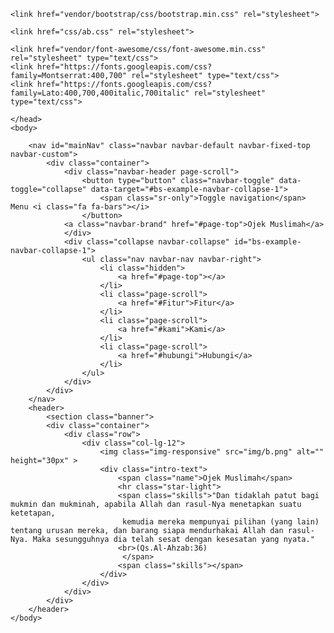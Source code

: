 <!doctype html>
<html>
	<head><meta charset="utf-8">
    <meta http-equiv="X-UA-Compatible" content="IE=edge">
    <meta name="viewport" content="width=device-width, initial-scale=1">
    <meta name="description" content="">
    <meta name="author" content="">
	<link href="img/a.jpg" rel="shortcut icon" type="image/x-icon">
	<title>Ojek-Muslimah</title>

    <link href="vendor/bootstrap/css/bootstrap.min.css" rel="stylesheet">

    <link href="css/ab.css" rel="stylesheet">

    <link href="vendor/font-awesome/css/font-awesome.min.css" rel="stylesheet" type="text/css">
    <link href="https://fonts.googleapis.com/css?family=Montserrat:400,700" rel="stylesheet" type="text/css">
    <link href="https://fonts.googleapis.com/css?family=Lato:400,700,400italic,700italic" rel="stylesheet" type="text/css">
		
	</head>
	<body>
		
		<nav id="mainNav" class="navbar navbar-default navbar-fixed-top navbar-custom">
			<div class="container">
				<div class="navbar-header page-scroll">
					<button type="button" class="navbar-toggle" data-toggle="collapse" data-target="#bs-example-navbar-collapse-1">
						<span class="sr-only">Toggle navigation</span> Menu <i class="fa fa-bars"></i>
					</button>
                <a class="navbar-brand" href="#page-top">Ojek Muslimah</a>
				</div>
				<div class="collapse navbar-collapse" id="bs-example-navbar-collapse-1">
					<ul class="nav navbar-nav navbar-right">
						<li class="hidden">
							<a href="#page-top"></a>
						</li>
						<li class="page-scroll">
							<a href="#Fitur">Fitur</a>
						</li>
						<li class="page-scroll">
							<a href="#kami">Kami</a>
						</li>
						<li class="page-scroll">
							<a href="#hubungi">Hubungi</a>
						</li>
					</ul>
				</div>
			</div>
		</nav>
		<header>
			<section class="banner">
			<div class="container">
				<div class="row">
					<div class="col-lg-12">
						<img class="img-responsive" src="img/b.png" alt="" height="30px" >
						<div class="intro-text">
							<span class="name">Ojek Muslimah</span>
							<hr class="star-light">
							<span class="skills">"Dan tidaklah patut bagi mukmin dan mukminah, apabila Allah dan rasul-Nya menetapkan suatu ketetapan,
							 kemudia mereka mempunyai pilihan (yang lain) tentang urusan mereka, dan barang siapa mendurhakai Allah dan rasul-Nya. Maka sesungguhnya dia telah sesat dengan kesesatan yang nyata."							
							<br>(Qs.Al-Ahzab:36)	
							 </span>
							<span class="skills"></span>
						</div>
					</div>
				</div>
			</div>
		</header>
	</body>
</html>
